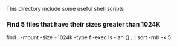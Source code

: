 This directory include some useful shell scripts

### Find 5 files that have their sizes greater than 1024K

find . -mount -size +1024k -type f -exec ls -lah {} \; | sort -rnb -k 5
